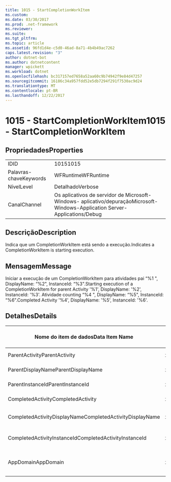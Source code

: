 ```yaml
---
title: 1015 - StartCompletionWorkItem
ms.custom: 
ms.date: 03/30/2017
ms.prod: .net-framework
ms.reviewer: 
ms.suite: 
ms.tgt_pltfrm: 
ms.topic: article
ms.assetid: 96fd1d4e-c5d0-46ad-8a71-4b4b49ac7262
caps.latest.revision: "3"
author: dotnet-bot
ms.author: dotnetcontent
manager: wpickett
ms.workload: dotnet
ms.openlocfilehash: bc317157ed7658a52aa60c9b74942f9e84d47257
ms.sourcegitcommit: 16186c34a957fdd52e5db7294f291f7530ac9d24
ms.translationtype: MT
ms.contentlocale: pt-BR
ms.lasthandoff: 12/22/2017
---
```

# <a name="1015---startcompletionworkitem"></a><span data-ttu-id="c477e-102">1015 - StartCompletionWorkItem</span><span class="sxs-lookup"><span data-stu-id="c477e-102">1015 - StartCompletionWorkItem</span></span>
## <a name="properties"></a><span data-ttu-id="c477e-103">Propriedades</span><span class="sxs-lookup"><span data-stu-id="c477e-103">Properties</span></span>  
  
|||  
|-|-|  
|<span data-ttu-id="c477e-104">ID</span><span class="sxs-lookup"><span data-stu-id="c477e-104">ID</span></span>|<span data-ttu-id="c477e-105">1015</span><span class="sxs-lookup"><span data-stu-id="c477e-105">1015</span></span>|  
|<span data-ttu-id="c477e-106">Palavras-chave</span><span class="sxs-lookup"><span data-stu-id="c477e-106">Keywords</span></span>|<span data-ttu-id="c477e-107">WFRuntime</span><span class="sxs-lookup"><span data-stu-id="c477e-107">WFRuntime</span></span>|  
|<span data-ttu-id="c477e-108">Nível</span><span class="sxs-lookup"><span data-stu-id="c477e-108">Level</span></span>|<span data-ttu-id="c477e-109">Detalhado</span><span class="sxs-lookup"><span data-stu-id="c477e-109">Verbose</span></span>|  
|<span data-ttu-id="c477e-110">Canal</span><span class="sxs-lookup"><span data-stu-id="c477e-110">Channel</span></span>|<span data-ttu-id="c477e-111">Os aplicativos de servidor de Microsoft-Windows- aplicativo/depuração</span><span class="sxs-lookup"><span data-stu-id="c477e-111">Microsoft-Windows-Application Server-Applications/Debug</span></span>|  
  
## <a name="description"></a><span data-ttu-id="c477e-112">Descrição</span><span class="sxs-lookup"><span data-stu-id="c477e-112">Description</span></span>  
 <span data-ttu-id="c477e-113">Indica que um CompletionWorkItem está sendo a execução.</span><span class="sxs-lookup"><span data-stu-id="c477e-113">Indicates a CompletionWorkItem is starting execution.</span></span>  
  
## <a name="message"></a><span data-ttu-id="c477e-114">Mensagem</span><span class="sxs-lookup"><span data-stu-id="c477e-114">Message</span></span>  
 <span data-ttu-id="c477e-115">Iniciar a execução de um CompletionWorkItem para atividades pai “%1 ", DisplayName: “%2", InstanceId: “%3".</span><span class="sxs-lookup"><span data-stu-id="c477e-115">Starting execution of a CompletionWorkItem for parent Activity '%1', DisplayName: '%2', InstanceId: '%3'.</span></span> <span data-ttu-id="c477e-116">Atividade counting “%4 ", DisplayName: “%5", InstanceId: “%6".</span><span class="sxs-lookup"><span data-stu-id="c477e-116">Completed Activity '%4', DisplayName: '%5', InstanceId: '%6'.</span></span>  
  
## <a name="details"></a><span data-ttu-id="c477e-117">Detalhes</span><span class="sxs-lookup"><span data-stu-id="c477e-117">Details</span></span>  
  
|<span data-ttu-id="c477e-118">Nome do item de dados</span><span class="sxs-lookup"><span data-stu-id="c477e-118">Data Item Name</span></span>|<span data-ttu-id="c477e-119">Tipo de item de dados</span><span class="sxs-lookup"><span data-stu-id="c477e-119">Data Item Type</span></span>|<span data-ttu-id="c477e-120">Descrição</span><span class="sxs-lookup"><span data-stu-id="c477e-120">Description</span></span>|  
|--------------------|--------------------|-----------------|  
|<span data-ttu-id="c477e-121">ParentActivity</span><span class="sxs-lookup"><span data-stu-id="c477e-121">ParentActivity</span></span>|<span data-ttu-id="c477e-122">xs:string</span><span class="sxs-lookup"><span data-stu-id="c477e-122">xs:string</span></span>|<span data-ttu-id="c477e-123">O nome do tipo de atividade pai.</span><span class="sxs-lookup"><span data-stu-id="c477e-123">The type name of the parent activity.</span></span>|  
|<span data-ttu-id="c477e-124">ParentDisplayName</span><span class="sxs-lookup"><span data-stu-id="c477e-124">ParentDisplayName</span></span>|<span data-ttu-id="c477e-125">xs:string</span><span class="sxs-lookup"><span data-stu-id="c477e-125">xs:string</span></span>|<span data-ttu-id="c477e-126">O nome para exibição de atividade pai.</span><span class="sxs-lookup"><span data-stu-id="c477e-126">The display name of the parent activity.</span></span>|  
|<span data-ttu-id="c477e-127">ParentInstanceId</span><span class="sxs-lookup"><span data-stu-id="c477e-127">ParentInstanceId</span></span>|<span data-ttu-id="c477e-128">xs:string</span><span class="sxs-lookup"><span data-stu-id="c477e-128">xs:string</span></span>|<span data-ttu-id="c477e-129">A identificação de instância de atividade pai.</span><span class="sxs-lookup"><span data-stu-id="c477e-129">The instance id of the parent activity.</span></span>|  
|<span data-ttu-id="c477e-130">CompletedActivity</span><span class="sxs-lookup"><span data-stu-id="c477e-130">CompletedActivity</span></span>|<span data-ttu-id="c477e-131">xs:string</span><span class="sxs-lookup"><span data-stu-id="c477e-131">xs:string</span></span>|<span data-ttu-id="c477e-132">O nome do tipo de atividade concluída.</span><span class="sxs-lookup"><span data-stu-id="c477e-132">The type name of the completed activity.</span></span>|  
|<span data-ttu-id="c477e-133">CompletedActivityDisplayName</span><span class="sxs-lookup"><span data-stu-id="c477e-133">CompletedActivityDisplayName</span></span>|<span data-ttu-id="c477e-134">xs:string</span><span class="sxs-lookup"><span data-stu-id="c477e-134">xs:string</span></span>|<span data-ttu-id="c477e-135">O nome para exibição de atividade concluída.</span><span class="sxs-lookup"><span data-stu-id="c477e-135">The display name of the completed activity.</span></span>|  
|<span data-ttu-id="c477e-136">CompletedActivityInstanceId</span><span class="sxs-lookup"><span data-stu-id="c477e-136">CompletedActivityInstanceId</span></span>|<span data-ttu-id="c477e-137">xs:string</span><span class="sxs-lookup"><span data-stu-id="c477e-137">xs:string</span></span>|<span data-ttu-id="c477e-138">A identificação de instância de atividade concluída.</span><span class="sxs-lookup"><span data-stu-id="c477e-138">The instance id of the completed activity.</span></span>|  
|<span data-ttu-id="c477e-139">AppDomain</span><span class="sxs-lookup"><span data-stu-id="c477e-139">AppDomain</span></span>|<span data-ttu-id="c477e-140">xs:string</span><span class="sxs-lookup"><span data-stu-id="c477e-140">xs:string</span></span>|<span data-ttu-id="c477e-141">A cadeia de caracteres retornada por AppDomain.CurrentDomain.FriendlyName.</span><span class="sxs-lookup"><span data-stu-id="c477e-141">The string returned by AppDomain.CurrentDomain.FriendlyName.</span></span>|
